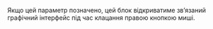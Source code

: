 Якщо цей параметр позначено, цей блок відкриватиме зв’язаний графічний інтерфейс під час клацання правою кнопкою миші.